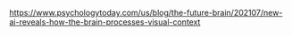 https://www.psychologytoday.com/us/blog/the-future-brain/202107/new-ai-reveals-how-the-brain-processes-visual-context
